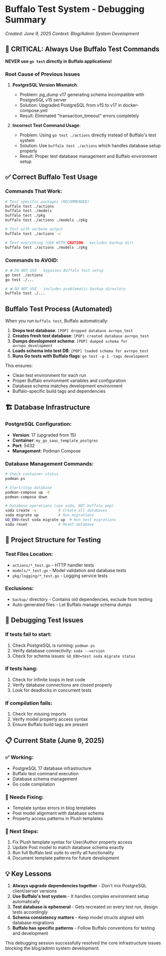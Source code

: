 # Buffalo Test System - Debugging Summary

*Created: June 9, 2025*
*Context: Blog/Admin System Development*

## 🚨 CRITICAL: Always Use Buffalo Test Commands

**NEVER use `go test` directly in Buffalo applications!**

### Root Cause of Previous Issues

1. **PostgreSQL Version Mismatch**: 
   - Problem: pg_dump v17 generating schema incompatible with PostgreSQL v15 server
   - Solution: Upgraded PostgreSQL from v15 to v17 in docker-compose.yml
   - Result: Eliminated "transaction_timeout" errors completely

2. **Incorrect Test Command Usage**:
   - Problem: Using `go test ./actions` directly instead of Buffalo's test system
   - Solution: Use `buffalo test ./actions` which handles database setup properly
   - Result: Proper test database management and Buffalo environment setup

## ✅ Correct Buffalo Test Usage

### Commands That Work:
```bash
# Test specific packages (RECOMMENDED)
buffalo test ./actions
buffalo test ./models
buffalo test ./pkg
buffalo test ./actions ./models ./pkg

# Test with verbose output
buffalo test ./actions -v

# Test everything (USE WITH CAUTION - excludes backup dir)
buffalo test ./actions ./models ./pkg
```

### Commands to AVOID:
```bash
# ❌ DO NOT USE - bypasses Buffalo test setup
go test ./actions
go test ./...

# ❌ DO NOT USE - includes problematic backup directory
buffalo test ./...
```

## Buffalo Test Process (Automated)

When you run `buffalo test`, Buffalo automatically:

1. **Drops test database**: `[POP] dropped database avrnpo_test`
2. **Creates fresh test database**: `[POP] created database avrnpo_test`  
3. **Dumps development schema**: `[POP] dumped schema for avrnpo_development`
4. **Loads schema into test DB**: `[POP] loaded schema for avrnpo_test`
5. **Runs Go tests with Buffalo flags**: `go test -p 1 -tags development`

This ensures:
- Clean test environment for each run
- Proper Buffalo environment variables and configuration
- Database schema matches development environment
- Buffalo-specific build tags and dependencies

## 🏗️ Database Infrastructure

### PostgreSQL Configuration:
- **Version**: 17 (upgraded from 15)
- **Container**: `my_go_saas_template_postgres`
- **Port**: 5432
- **Management**: Podman Compose

### Database Management Commands:
```bash
# Check container status
podman ps

# Start/stop database
podman-compose up -d
podman-compose down

# Database operations (use soda, NOT buffalo pop)
soda create -a          # Create all databases
soda migrate up         # Run migrations
GO_ENV=test soda migrate up  # Run test migrations
soda reset              # Reset database
```

## 📁 Project Structure for Testing

### Test Files Location:
- `actions/*_test.go` - HTTP handler tests
- `models/*_test.go` - Model validation and database tests  
- `pkg/logging/*_test.go` - Logging service tests

### Exclusions:
- `backup/` directory - Contains old dependencies, exclude from testing
- Auto-generated files - Let Buffalo manage schema dumps

## 🔧 Debugging Test Issues

### If tests fail to start:
1. Check PostgreSQL is running: `podman ps`
2. Verify database connectivity: `soda --version`
3. Check for schema issues: `GO_ENV=test soda migrate status`

### If tests hang:
1. Check for infinite loops in test code
2. Verify database connections are closed properly
3. Look for deadlocks in concurrent tests

### If compilation fails:
1. Check for missing imports
2. Verify model property access syntax
3. Ensure Buffalo build tags are present

## 📋 Current State (June 9, 2025)

### ✅ Working:
- PostgreSQL 17 database infrastructure
- Buffalo test command execution
- Database schema management
- Go code compilation

### 🔧 Needs Fixing:
- Template syntax errors in blog templates
- Post model alignment with database schema
- Property access patterns in Plush templates

### 🎯 Next Steps:
1. Fix Plush template syntax for User/Author property access
2. Update Post model to match database schema exactly
3. Run full Buffalo test suite to verify all functionality
4. Document template patterns for future development

## 💡 Key Lessons

1. **Always upgrade dependencies together** - Don't mix PostgreSQL client/server versions
2. **Use Buffalo's test system** - It handles complex environment setup automatically  
3. **Test database is ephemeral** - Gets recreated on every test run, design tests accordingly
4. **Schema consistency matters** - Keep model structs aligned with database migrations
5. **Buffalo has specific patterns** - Follow Buffalo conventions for testing and development

This debugging session successfully resolved the core infrastructure issues blocking the blog/admin system development.
